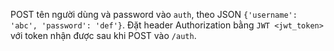 POST tên người dùng và password vào `auth`, theo JSON `{'username': 'abc', 'password': 'def'}`.
Đặt header Authorization bằng `JWT <jwt_token>` với token nhận được sau khi POST vào `/auth`.